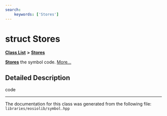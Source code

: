 ```yaml
---
search:
    keywords: ['Stores']
---
```


# struct Stores

[**Class List**](annotated.md) **>** [**Stores**](struct_stores.md)


**[Stores](struct_stores.md)** the symbol code. [More...](#detailed-description)
## Detailed Description

code 


----------------------------------------
The documentation for this class was generated from the following file: `libraries/eosiolib/symbol.hpp`
